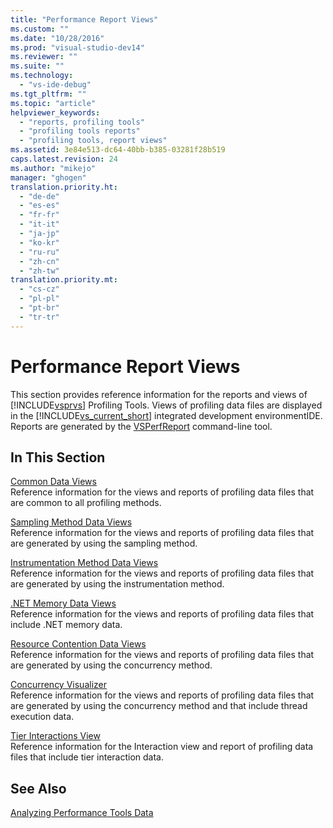 ```yaml
---
title: "Performance Report Views"
ms.custom: ""
ms.date: "10/28/2016"
ms.prod: "visual-studio-dev14"
ms.reviewer: ""
ms.suite: ""
ms.technology: 
  - "vs-ide-debug"
ms.tgt_pltfrm: ""
ms.topic: "article"
helpviewer_keywords: 
  - "reports, profiling tools"
  - "profiling tools reports"
  - "profiling tools, report views"
ms.assetid: 3e84e513-dc64-40bb-b385-03281f28b519
caps.latest.revision: 24
ms.author: "mikejo"
manager: "ghogen"
translation.priority.ht: 
  - "de-de"
  - "es-es"
  - "fr-fr"
  - "it-it"
  - "ja-jp"
  - "ko-kr"
  - "ru-ru"
  - "zh-cn"
  - "zh-tw"
translation.priority.mt: 
  - "cs-cz"
  - "pl-pl"
  - "pt-br"
  - "tr-tr"
---
```

# Performance Report Views
This section provides reference information for the reports and views of [!INCLUDE[vsprvs](../code-quality/includes/vsprvs_md.md)] Profiling Tools. Views of profiling data files are displayed in the [!INCLUDE[vs_current_short](../code-quality/includes/vs_current_short_md.md)] integrated development environmentIDE. Reports are generated by the [VSPerfReport](../profiling/vsperfreport.md) command-line tool.  
  
## In This Section  
 [Common Data Views](../profiling/common-data-views.md)  
 Reference information for the views and reports of profiling data files that are common to all profiling methods.  
  
 [Sampling Method Data Views](../profiling/profiler-sampling-method-data-views.md)  
 Reference information for the views and reports of profiling data files that are generated by using the sampling method.  
  
 [Instrumentation Method Data Views](../profiling/instrumentation-method-data-views.md)  
 Reference information for the views and reports of profiling data files that are generated by using the instrumentation method.  
  
 [.NET Memory Data Views](../profiling/dotnet-memory-data-views.md)  
 Reference information for the views and reports of profiling data files that include .NET memory data.  
  
 [Resource Contention Data Views](../profiling/resource-contention-data-views.md)  
 Reference information for the views and reports of profiling data files that are generated by using the concurrency method.  
  
 [Concurrency Visualizer](../profiling/concurrency-visualizer.md)  
 Reference information for the views and reports of profiling data files that are generated by using the concurrency method and that include thread execution data.  
  
 [Tier Interactions View](../profiling/tier-interactions-view.md)  
 Reference information for the Interaction view and report of profiling data files that include tier interaction data.  
  
## See Also  
 [Analyzing Performance Tools Data](../profiling/analyzing-performance-tools-data.md)